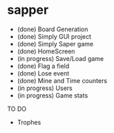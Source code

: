 sapper
======
- (done) Board Generation
- (done) Simply GUI project
- (done) Simply Saper game
- (done) HomeScreen
- (in progress) Save/Load game
- (done) Flag a field
- (done) Lose event
- (done) Mine and Time counters
- (in progress) Users
- (in progress) Game stats

TO DO
- Trophes

